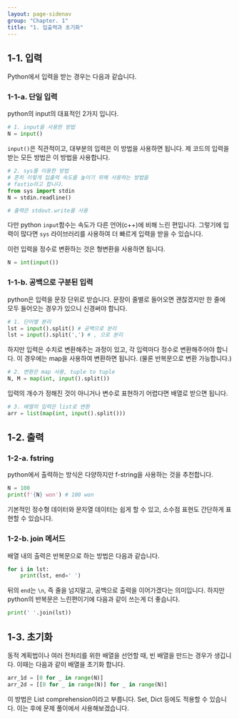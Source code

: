 ```yaml
---
layout: page-sidenav
group: "Chapter. 1"
title: "1. 입출력과 초기화"
---
```


## 1-1. 입력

Python에서 입력을 받는 경우는 다음과 같습니다.

### 1-1-a. 단일 입력

python의 input의 대표적인 2가지 입니다.

``` python 
# 1. input을 사용한 방법
N = input()
```

`input()`은 직관적이고, 대부분의 입력은 이 방법을 사용하면 됩니다. 
제 코드의 입력을 받는 모든 방법은 이 방법을 사용합니다.

``` python
# 2. sys를 이용한 방법
# 흔히 이렇게 입출력 속도를 높이기 위해 사용하는 방법을
# fastio라고 합니다. 
from sys import stdin
N = stdin.readline()

# 출력은 stdout.write를 사용
```

다만 python `input`함수는 속도가 다른 언어(c++)에 비해 느린 편입니다. 그렇기에 입력이 많다면 `sys` 라이브러리를 사용하여 더 빠르게 입력을 받을 수 있습니다.

이런 입력을 정수로 변환하는 것은 형변환을 사용하면 됩니다.

``` python
N = int(input())
```

### 1-1-b. 공백으로 구분된 입력

python은 입력을 문장 단위로 받습니다. 
문장이 줄별로 들어오면 괜찮겠지만 한 줄에 모두 들어오는 경우가 있으니 신경써야 합니다.

``` python
# 1. 단어별 분리
lst = input().split() # 공백으로 분리
lst = input().split(',') # , 으로 분리
```

하지만 입력은 수치로 변환해주는 과정이 있고, 각 입력마다 정수로 변환해주어야 합니다. 이 경우에는 map을 사용하여 변환하면 됩니다. (물론 반복문으로 변환 가능합니다.)

``` python
# 2. 변환은 map 사용, tuple to tuple
N, M = map(int, input().split())
```

입력의 개수가 정해진 것이 아니거나 변수로 표현하기 어렵다면 배열로 받으면 됩니다.

``` python
# 3. 배열의 입력은 list로 변환
arr = list(map(int, input().split()))
```

## 1-2. 출력 

### 1-2-a. fstring

python에서 출력하는 방식은 다양하지만 f-string을 사용하는 것을 추천합니다.

``` python
N = 100
print(f'{N} won') # 100 won
```

기본적인 정수형 데이터와 문자열 데이터는 쉽게 할 수 있고, 소수점 표현도 간단하게 표현할 수 있습니다.

### 1-2-b. join 메서드

배열 내의 출력은 반복문으로 하는 방법은 다음과 같습니다.

``` python 
for i in lst:
    print(lst, end=' ')
```

뒤의 `end`는 `\n`, 즉 줄을 넘지말고, 공백으로 출력을 이어가겠다는 의미입니다.
하지만 python의 반복문은 느린편이기에 다음과 같이 쓰는게 더 좋습니다.

``` python
print(' '.join(lst))
```

## 1-3. 초기화

동적 계획법이나 여러 전처리를 위한 배열을 선언할 때, 빈 배열을 만드는 경우가 생깁니다. 이때는 다음과 같이 배열을 초기화 합니다.

``` python
arr_1d = [0 for _ in range(N)]
arr_2d = [[0 for _ in range(N)] for _ in range(N)]
```

이 방법은 List comprehension이라고 부릅니다. Set, Dict 등에도 적용할 수 있습니다. 이는 후에 문제 풀이에서 사용해보겠습니다.